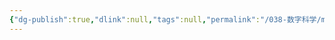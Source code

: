 ```yaml
---
{"dg-publish":true,"dlink":null,"tags":null,"permalink":"/038-数字科学/math/离散数学/对偶/","dgPassFrontmatter":true}
---
```

